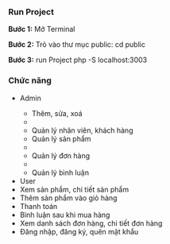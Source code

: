 <h3>Run Project</h1>
<p><strong>Bước 1:</strong> Mở Terminal</p>
<p><strong>Bước 2:</strong> Trỏ vào thư mục public: cd public</p>
<p><strong>Bước 3:</strong> run Project php -S localhost:3003</p>
<h3>Chức năng</h3>
<ul>
  <li>Admin</li>
  <ul>
    <li>Thêm, sửa, xoá<li>
    <li>Quản lý nhân viên, khách hàng</li>
    <li>Quản lý sản phẩm<li>
    <li>Quản lý đơn hàng<li>
    <li>Quản lý bình luận</li>
  </ul>
  <li>User</li>
    <li>Xem sản phẩm, chi tiết sản phẩm</li>
    <li>Thêm sản phẩm vào giỏ hàng</li>
    <li>Thanh toán</li>
    <li>Bình luận sau khi mua hàng</li>
    <li>Xem danh sách đơn hàng, chi tiết đơn hàng</li>
    <li>Đăng nhập, đăng ký, quên mật khẩu</li>
</ul>
